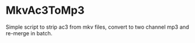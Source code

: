 # MkvAc3ToMp3
Simple script to strip ac3 from mkv files, convert to two channel mp3 and re-merge in batch.
